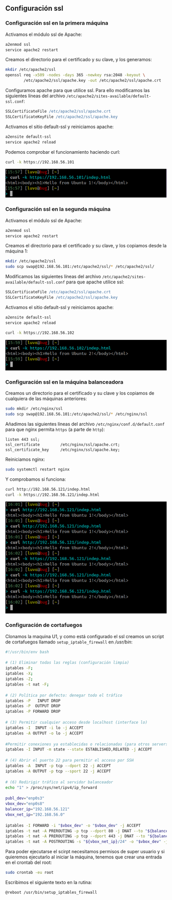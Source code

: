 ## Configuración ssl

### Configuración ssl en la primera máquina





Activamos el módulo ssl de Apache:

```bash
a2enmod ssl
service apache2 restart
```

Creamos el directorio para el certificado y su clave, y los generamos:

```bash
mkdir /etc/apache2/ssl
openssl req -x509 -nodes -days 365 -newkey rsa:2048 -keyout \
        /etc/apache2/ssl/apache.key -out /etc/apache2/ssl/apache.crt
```

Configuramos apache para que utilice ssl. Para ello modificamos las siguientes 
líneas del archivo `/etc/apache2/sites-available/default-ssl.conf`:

```apache
SSLCertificateFile /etc/apache2/ssl/apache.crt
SSLCertificateKeyFile /etc/apache2/ssl/apache.key
```

Activamos el sitio default-ssl y reiniciamos apache:

```bash
a2ensite default-ssl
service apache2 reload
```

Podemos comprobar el funcionamiento haciendo curl:

```bash
curl -k https://192.168.56.101
```

![](./img/ssl_u1.png)

### Configuración ssl en la segunda máquina

Activamos el módulo ssl de Apache:

```bash
a2enmod ssl
service apache2 restart
```

Creamos el directorio para el certificado y su clave, y los copiamos desde la
máquina 1:

```bash
mkdir /etc/apache2/ssl
sudo scp swap@192.168.56.101:/etc/apache2/ssl/* /etc/apache2/ssl/
```

Modificamos las siguientes líneas del archivo 
`/etc/apache2/sites-available/default-ssl.conf` para que apache utilice ssl:

```apache
SSLCertificateFile /etc/apache2/ssl/apache.crt
SSLCertificateKeyFile /etc/apache2/ssl/apache.key
```

Activamos el sitio default-ssl y reiniciamos apache:

```bash
a2ensite default-ssl
service apache2 reload
```

```bash
curl -k https://192.168.56.102
```

![](./img/ssl_u2.png)

### Configuración ssl en la máquina balanceadora

Creamos un directorio para el certificado y su clave y los copiamos de 
cualquiera de las máquinas anteriores:

```bash
sudo mkdir /etc/nginx/ssl
sudo scp swap@192.168.56.101:/etc/apache2/ssl/* /etc/nginx/ssl
```

Añadimos las siguientes líneas del archivo 
`/etc/nginx/conf.d/default.conf` para que nginx permita `https` (a parte de 
`http`):

```nginx
listen 443 ssl;
ssl_certificate         /etc/nginx/ssl/apache.crt;
ssl_certificate_key     /etc/nginx/ssl/apache.key;
```

Reiniciamos nginx:

```bash
sudo systemctl restart nginx
```

Y comprobamos si funciona:

```bash
curl http://192.168.56.121/indep.html
curl -k https://192.168.56.121/indep.html
```

![](./img/ssl_bal.png)

### Configuración de cortafuegos

Clonamos la maquina U1, y como está configurado el ssl creamos un script de cortafuegos llamado `setup_iptable_firewall` en */usr/bin*:

```bash
#!/usr/bin/env bash

# (1) Eliminar todas las reglas (configuración limpia)
iptables -F;
iptables -X;
iptables -Z;
iptables -t nat -F;

# (2) Política por defecto: denegar todo el tráfico
iptables -P   INPUT DROP
iptables -P  OUTPUT DROP
iptables -P FORWARD DROP

# (3) Permitir cualquier acceso desde localhost (interface lo)
iptables -I  INPUT -i lo -j ACCEPT
iptables -A OUTPUT -o lo -j ACCEPT

#Permitir conexiones ya establecidas o relacionadas (para otros servers web, u otras conexiones al exterior)
iptables -I INPUT -m state --state ESTABLISHED,RELATED -j ACCEPT

# (4) Abrir el puerto 22 para permitir el acceso por SSH
iptables -A  INPUT -p tcp --dport 22 -j ACCEPT
iptables -A OUTPUT -p tcp --sport 22 -j ACCEPT

# (6) Redirigir tráfico al servidor balanceador
echo "1" > /proc/sys/net/ipv4/ip_forward

publ_dev="enp0s3"
vbox_dev="enp0s8" 
balancer_ip="192.168.56.121"
vbox_net_ip="192.168.56.0"

iptables -I FORWARD -i "$vbox_dev" -o "$vbox_dev" -j ACCEPT
iptables -t nat -A PREROUTING -p tcp --dport 80 -j DNAT --to "${balancer_ip}:80"
iptables -t nat -A PREROUTING -p tcp --dport 443 -j DNAT --to "${balancer_ip}:443"
iptables -t nat -A POSTROUTING -s "${vbox_net_ip}/24" -o "$vbox_dev" -j MASQUERADE
```

Para poder ejecutarse el scirpt necesitamos permisos de super usuario y si quieremos ejecutarlo al iniciar la máquina, tenemos que crear una entrada en el crontab del root:

```bash
sudo crontab -eu root
```

Escribimos el siguiente texto en la rutina:

```bash
@reboot /usr/bin/setup_iptables_firewall
```
















